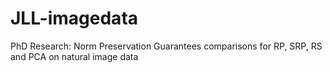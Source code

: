# JLL-imagedata
PhD Research: Norm Preservation Guarantees comparisons for RP, SRP, RS and PCA on natural image data
